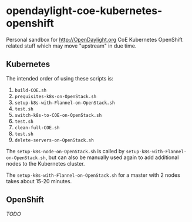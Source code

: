 # opendaylight-coe-kubernetes-openshift

Personal sandbox for http://OpenDaylight.org CoE Kubernetes OpenShift related stuff which may move "upstream" in due time.

## Kubernetes

The intended order of using these scripts is:

1. `build-COE.sh`
1. `prequisites-k8s-on-OpenStack.sh`
1. `setup-k8s-with-Flannel-on-OpenStack.sh`
1. `test.sh`
1. `switch-k8s-to-COE-on-OpenStack.sh`
1. `test.sh`
1. `clean-full-COE.sh`
1. `test.sh`
1. `delete-servers-on-OpenStack.sh`

The `setup-k8s-node-on-OpenStack.sh` is called by `setup-k8s-with-Flannel-on-OpenStack.sh`, but can also be manually used again to add additional nodes to the Kubernetes cluster.

The `setup-k8s-with-Flannel-on-OpenStack.sh` for a master with 2 nodes takes about 15-20 minutes.

## OpenShift

_TODO_